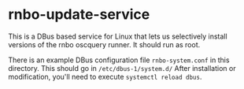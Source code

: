# rnbo-update-service

This is a DBus based service for Linux that lets us selectively install versions of the rnbo oscquery runner.
It should run as root.

There is an example DBus configuration file `rnbo-system.conf` in this directory.
This should go in `/etc/dbus-1/system.d/`
After installation or modification, you'll need to execute `systemctl reload dbus`.
